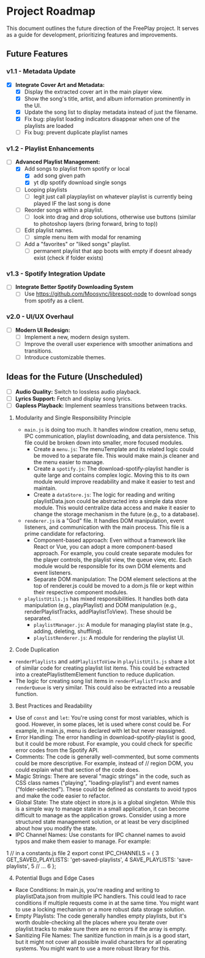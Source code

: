 # Project Roadmap

This document outlines the future direction of the FreePlay project. It serves as a guide for development, prioritizing features and improvements.

## Future Features

### v1.1 - Metadata Update

- [x] **Integrate Cover Art and Metadata:**
    - [x] Display the extracted cover art in the main player view.
    - [x] Show the song's title, artist, and album information prominently in the UI.
    - [x] Update the song list to display metadata instead of just the filename.
    - [x] Fix bug: playlist loading indicators disappear when one of the playlists are loaded
    - [ ] Fix bug: prevent duplicate playlist names

### v1.2 - Playlist Enhancements

- [ ] **Advanced Playlist Management:**
    - [x] Add songs to playlist from spotify or local
      - [x] add song given path
      - [x] yt dlp spotify download single songs
    - [ ] Looping playlists
      - [ ] legit just call playplaylist on whatever playlist is currently being played IF the last song is done
    - [ ] Reorder songs within a playlist.
      - [ ] look into drag and drop solutions, otherwise use buttons (similar to photoshop layers (bring forward, bring to top))
    - [ ] Edit playlist names.
      - [ ] simple menu item with modal for renaming
    - [ ] Add a "favorites" or "liked songs" playlist.
      - [ ] permanent playlist that app boots with empty if doesnt already exist (check if folder exists)
  
### v1.3 - Spotify Integration Update

- [ ] **Integrate Better Spotify Downloading System**   
    - [ ] Use https://github.com/Moosync/librespot-node to download songs from spotify as a client.

### v2.0 - UI/UX Overhaul

- [ ] **Modern UI Redesign:**
    - [ ] Implement a new, modern design system.
    - [ ] Improve the overall user experience with smoother animations and transitions.
    - [ ] Introduce customizable themes.

## Ideas for the Future (Unscheduled)

- [ ] **Audio Quality:** Switch to lossless audio playback.
- [ ] **Lyrics Support:** Fetch and display song lyrics.
- [ ] **Gapless Playback:** Implement seamless transitions between tracks.

1. Modularity and Single Responsibility Principle

   * `main.js` is doing too much. It handles window creation, menu setup, IPC communication, playlist downloading, and
     data persistence. This file could be broken down into smaller, more focused modules.
       * Create a `menu.js`: The menuTemplate and its related logic could be moved to a separate file. This would make
         main.js cleaner and the menu easier to manage.
       * Create a `spotify.js`: The download-spotify-playlist handler is quite large and contains complex logic. Moving
         this to its own module would improve readability and make it easier to test and maintain.
       * Create a `dataStore.js`: The logic for reading and writing playlistData.json could be abstracted into a simple
         data store module. This would centralize data access and make it easier to change the storage mechanism in the
         future (e.g., to a database).
   * `renderer.js` is a "God" file. It handles DOM manipulation, event listeners, and communication with the main process.
     This file is a prime candidate for refactoring.
       * Component-based approach: Even without a framework like React or Vue, you can adopt a more component-based
         approach. For example, you could create separate modules for the player controls, the playlist view, the queue
         view, etc. Each module would be responsible for its own DOM elements and event listeners.
       * Separate DOM manipulation: The DOM element selections at the top of renderer.js could be moved to a dom.js file
         or kept within their respective component modules.
   * `playlistUtils.js` has mixed responsibilities. It handles both data manipulation (e.g., playPlaylist) and DOM
     manipulation (e.g., renderPlaylistTracks, addPlaylistToView). These should be separated.
       * `playlistManager.js`: A module for managing playlist state (e.g., adding, deleting, shuffling).
       * `playlistRenderer.js`: A module for rendering the playlist UI.

  2. Code Duplication

   * `renderPlaylists` and `addPlaylistToView` in `playlistUtils.js` share a lot of similar code for creating playlist 
     list items. This could be extracted into a createPlaylistItemElement function to reduce duplication.
   * The logic for creating song list items in `renderPlaylistTracks` and `renderQueue` is very similar. This could also
     be extracted into a reusable function.

  3. Best Practices and Readability

   * Use of `const` and `let`: You're using const for most variables, which is good. However, in some places, let is used
     where const could be. For example, in main.js, menu is declared with let but never reassigned.
   * Error Handling: The error handling in download-spotify-playlist is good, but it could be more robust. For example,
     you could check for specific error codes from the Spotify API.
   * Comments: The code is generally well-commented, but some comments could be more descriptive. For example, instead of
     // region DOM, you could explain what that section of the code does.
   * Magic Strings: There are several "magic strings" in the code, such as CSS class names ("playing", "loading-playlist")
     and event names ("folder-selected"). These could be defined as constants to avoid typos and make the code easier to
     refactor.
   * Global State: The state object in store.js is a global singleton. While this is a simple way to manage state in a
     small application, it can become difficult to manage as the application grows. Consider using a more structured state
     management solution, or at least be very disciplined about how you modify the state.
   * IPC Channel Names: Use constants for IPC channel names to avoid typos and make them easier to manage. For example:

   1     // in a constants.js file
   2     export const IPC_CHANNELS = {
   3         GET_SAVED_PLAYLISTS: 'get-saved-playlists',
   4         SAVE_PLAYLISTS: 'save-playlists',
   5         // ...
   6     };

  4. Potential Bugs and Edge Cases

   * Race Conditions: In main.js, you're reading and writing to playlistData.json from multiple IPC handlers. This could
     lead to race conditions if multiple requests come in at the same time. You might want to use a locking mechanism or a
     more robust data storage solution.
   * Empty Playlists: The code generally handles empty playlists, but it's worth double-checking all the places where you
     iterate over playlist.tracks to make sure there are no errors if the array is empty.
   * Sanitizing File Names: The sanitize function in main.js is a good start, but it might not cover all possible invalid
     characters for all operating systems. You might want to use a more robust library for this.